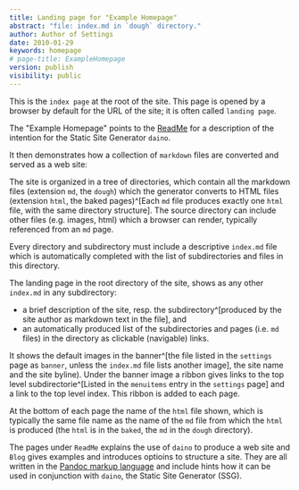 ```yaml
---
title: Landing page for "Example Homepage"
abstract: "file: index.md in `dough` directory."
author: Author of Settings
date: 2010-01-29
keywords: homepage
# page-title: ExampleHomepage
version: publish
visibility: public
---
```

This is the `index page` at the root of the site. This page is opened by a browser by default for the URL of the site; it is often called `landing page`. 

The "Example Homepage" points to the [ReadMe](../../ReadMe.html) for a description of the intention for the Static Site Generator `daino`. 

It then demonstrates how a collection of `markdown` files are converted and served as a web site:

The site is organized in a tree of directories, which contain all the markdown files (extension `md`, the `dough`) which the generator converts to HTML files (extension `html`, the baked pages)^[Each `md` file produces exactly one `html` file, with the same directory structure]. The source directory can include other files (e.g. images, html) which a browser can render, typically referenced from an `md` page. 

Every directory and subdirectory must include a descriptive `index.md` file which is automatically completed with the list of subdirectories and files in this directory.

The landing page in the root directory of the site, shows as any other `index.md` in any subdirectory:

- a  brief description of the site, resp. the subdirectory^[produced by the site author as markdown text in the file], and
- an automatically produced list of the subdirectories and pages (i.e. `md` files) in the directory as clickable (navigable) links. 

It shows the default images in the banner^[the file listed in the `settings` page as `banner`, unless the `index.md` file lists another image], the site name and the site byline). 
Under the banner image a ribbon gives links to the top level subdirectorie^[Listed in the `menuitems` entry  in the `settings` page] and a link to the top level index. This ribbon is added to each page. 

<!-- todo add a return button -->

At the bottom of each page the name of the `html` file shown, which is typically the same file name as the name of the `md` file from which the `html` is produced (the `html` is in the `baked`, the `md` in the `dough` directory).

The pages under `ReadMe` explains the use of `daino` to produce a web site and `Blog` gives examples and introduces optioins to structure a site. They are all written in the [Pandoc markup language](https://pandoc.org/MANUAL.html#pandocs-markdown) and include hints how it can be used in conjunction with `daino`, the Static Site Generator (SSG).